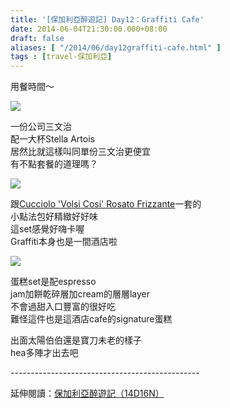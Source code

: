 ```yaml
---
title: '[保加利亞醉遊記] Day12：Graffiti Cafe'
date: 2014-06-04T21:30:00.000+08:00
draft: false
aliases: [ "/2014/06/day12graffiti-cafe.html" ]
tags : [travel-保加利亞]
---
```


用餐時間～  

![](/images/bulgaria12b1.jpg)

一份公司三文治  
配一大杯Stella Artois  
居然比就這樣叫同單份三文治更便宜  
有不點套餐的道理嗎？  

![](/images/bulgaria12b2.jpg)

跟[Cucciolo 'Volsi Cosi' Rosato Frizzante](https://hidie.net/bulgaria12a/)一套的  
小點法包好精緻好好味  
這set感覺好嗨卡喔  
Graffiti本身也是一間酒店啦  

![](/images/bulgaria12b3.jpg)

蛋糕set是配espresso  
jam加餅乾碎層加cream的層層layer  
不會過甜入口豐富的很好吃  
難怪這件也是這酒店cafe的signature蛋糕  
  
出面太陽伯伯還是寶刀未老的樣子  
hea多陣才出去吧  
  
\-----------------------------------------------  
  
延伸閱讀：[保加利亞醉遊記（14D16N）](https://hidie.net/bulgaria14d16n/)
